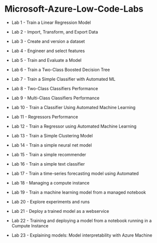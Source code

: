 # Microsoft-Azure-Low-Code-Labs

* Lab 1 - Train a Linear Regression Model 

* Lab 2 - Import, Transform, and Export Data 

* Lab 3 - Create and version a dataset 

* Lab 4 - Engineer and select features 

* Lab 5 - Train and Evaluate a Model 

* Lab 6 - Train a Two-Class Boosted Decision Tree 

* Lab 7 - Train a Simple Classifier with Automated ML

* Lab 8 - Two-Class Classifiers Performance 

* Lab 9 - Multi-Class Classifiers Performance 

* Lab 10 - Train a Classifier Using Automated Machine Learning 

* Lab 11 - Regressors Performance 

* Lab 12 - Train a Regressor using Automated Machine Learning 

* Lab 13 - Train a Simple Clustering Model 

* Lab 14 - Train a simple neural net model 

* Lab 15 - Train a simple recommender 

* Lab 16 - Train a simple text classifier 

* Lab 17 - Train a time-series forecasting model using Automated

* Lab 18 - Managing a compute instance 

* Lab 19 - Train a machine learning model from a managed notebook

* Lab 20 - Explore experiments and runs 

* Lab 21 - Deploy a trained model as a webservice 

* Lab 22 - Training and deploying a model from a notebook running in a Cumpute Instance

* Lab 23 - Explaining models: Model interpretability with Azure Machine
